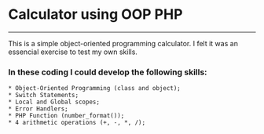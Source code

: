 # Calculator using OOP PHP
 ---
 This is a simple object-oriented programming calculator. I felt it was an essencial exercise to test my own skills. 
### In these coding I could develop the following skills:
    * Object-Oriented Programming (class and object);
    * Switch Statements;
    * Local and Global scopes;
    * Error Handlers;
    * PHP Function (number_format());
    * 4 arithmetic operations (+, -, *, /);


